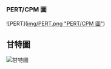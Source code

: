 ### PERT/CPM 圖

![PERT]([img/PERT.png "PERT/CPM 圖"](https://github.com/Shengjun7/home1/blob/main/images/PERT.png?raw=true))



## 甘特圖
![甘特圖](img/甘特圖.png "PERT/CPM 圖")
